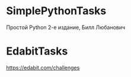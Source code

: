 # SimplePythonTasks
Простой Python 2-e издание, Билл Любанович

# EdabitTasks
https://edabit.com/challenges 